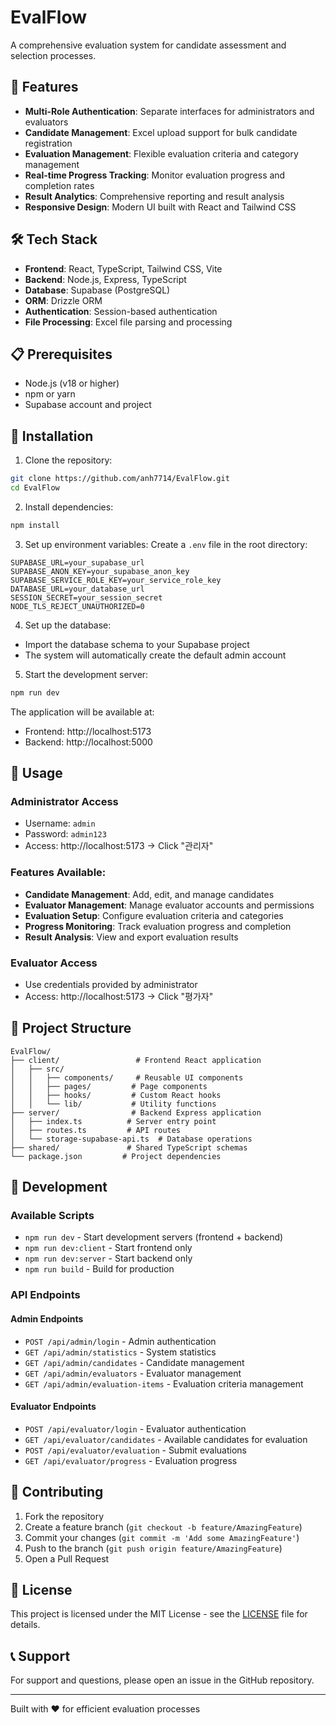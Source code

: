 # EvalFlow

A comprehensive evaluation system for candidate assessment and selection processes.

## 🚀 Features

- **Multi-Role Authentication**: Separate interfaces for administrators and evaluators
- **Candidate Management**: Excel upload support for bulk candidate registration
- **Evaluation Management**: Flexible evaluation criteria and category management
- **Real-time Progress Tracking**: Monitor evaluation progress and completion rates
- **Result Analytics**: Comprehensive reporting and result analysis
- **Responsive Design**: Modern UI built with React and Tailwind CSS

## 🛠 Tech Stack

- **Frontend**: React, TypeScript, Tailwind CSS, Vite
- **Backend**: Node.js, Express, TypeScript
- **Database**: Supabase (PostgreSQL)
- **ORM**: Drizzle ORM
- **Authentication**: Session-based authentication
- **File Processing**: Excel file parsing and processing

## 📋 Prerequisites

- Node.js (v18 or higher)
- npm or yarn
- Supabase account and project

## 🔧 Installation

1. Clone the repository:
```bash
git clone https://github.com/anh7714/EvalFlow.git
cd EvalFlow
```

2. Install dependencies:
```bash
npm install
```

3. Set up environment variables:
Create a `.env` file in the root directory:
```env
SUPABASE_URL=your_supabase_url
SUPABASE_ANON_KEY=your_supabase_anon_key
SUPABASE_SERVICE_ROLE_KEY=your_service_role_key
DATABASE_URL=your_database_url
SESSION_SECRET=your_session_secret
NODE_TLS_REJECT_UNAUTHORIZED=0
```

4. Set up the database:
- Import the database schema to your Supabase project
- The system will automatically create the default admin account

5. Start the development server:
```bash
npm run dev
```

The application will be available at:
- Frontend: http://localhost:5173
- Backend: http://localhost:5000

## 👥 Usage

### Administrator Access
- Username: `admin`
- Password: `admin123`
- Access: http://localhost:5173 → Click "관리자"

### Features Available:
- **Candidate Management**: Add, edit, and manage candidates
- **Evaluator Management**: Manage evaluator accounts and permissions
- **Evaluation Setup**: Configure evaluation criteria and categories
- **Progress Monitoring**: Track evaluation progress and completion
- **Result Analysis**: View and export evaluation results

### Evaluator Access
- Use credentials provided by administrator
- Access: http://localhost:5173 → Click "평가자"

## 📁 Project Structure

```
EvalFlow/
├── client/                 # Frontend React application
│   ├── src/
│   │   ├── components/     # Reusable UI components
│   │   ├── pages/         # Page components
│   │   ├── hooks/         # Custom React hooks
│   │   └── lib/           # Utility functions
├── server/                # Backend Express application
│   ├── index.ts          # Server entry point
│   ├── routes.ts         # API routes
│   └── storage-supabase-api.ts  # Database operations
├── shared/               # Shared TypeScript schemas
└── package.json         # Project dependencies
```

## 🔄 Development

### Available Scripts

- `npm run dev` - Start development servers (frontend + backend)
- `npm run dev:client` - Start frontend only
- `npm run dev:server` - Start backend only
- `npm run build` - Build for production

### API Endpoints

#### Admin Endpoints
- `POST /api/admin/login` - Admin authentication
- `GET /api/admin/statistics` - System statistics
- `GET /api/admin/candidates` - Candidate management
- `GET /api/admin/evaluators` - Evaluator management
- `GET /api/admin/evaluation-items` - Evaluation criteria management

#### Evaluator Endpoints
- `POST /api/evaluator/login` - Evaluator authentication
- `GET /api/evaluator/candidates` - Available candidates for evaluation
- `POST /api/evaluator/evaluation` - Submit evaluations
- `GET /api/evaluator/progress` - Evaluation progress

## 🤝 Contributing

1. Fork the repository
2. Create a feature branch (`git checkout -b feature/AmazingFeature`)
3. Commit your changes (`git commit -m 'Add some AmazingFeature'`)
4. Push to the branch (`git push origin feature/AmazingFeature`)
5. Open a Pull Request

## 📄 License

This project is licensed under the MIT License - see the [LICENSE](LICENSE) file for details.

## 📞 Support

For support and questions, please open an issue in the GitHub repository.

---

Built with ❤️ for efficient evaluation processes 